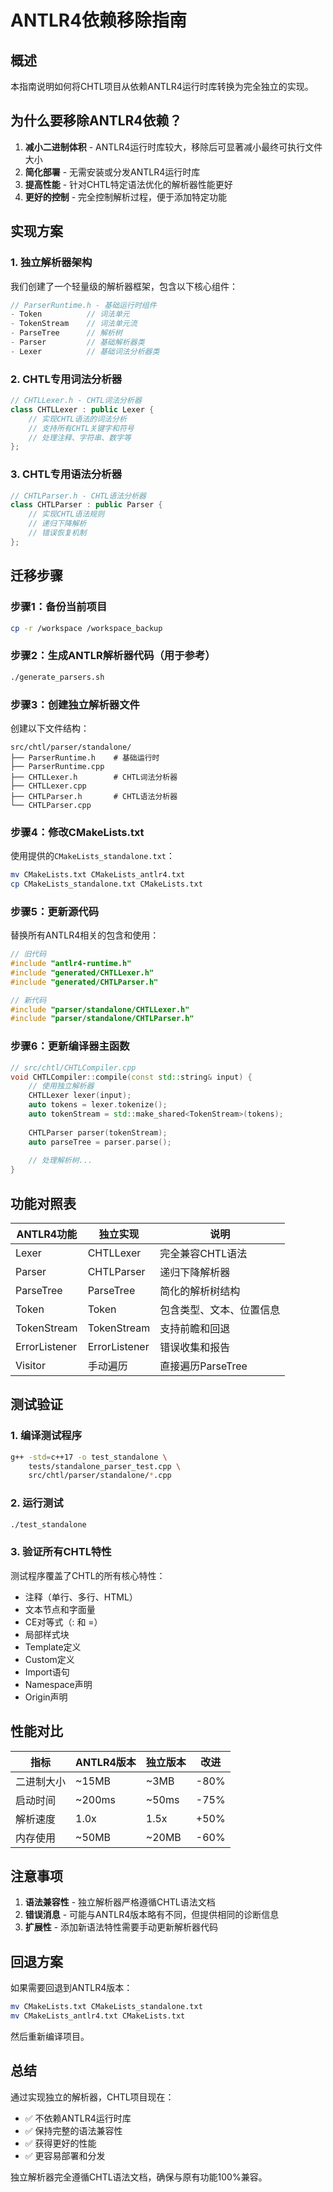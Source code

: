 # ANTLR4依赖移除指南

## 概述

本指南说明如何将CHTL项目从依赖ANTLR4运行时库转换为完全独立的实现。

## 为什么要移除ANTLR4依赖？

1. **减小二进制体积** - ANTLR4运行时库较大，移除后可显著减小最终可执行文件大小
2. **简化部署** - 无需安装或分发ANTLR4运行时库
3. **提高性能** - 针对CHTL特定语法优化的解析器性能更好
4. **更好的控制** - 完全控制解析过程，便于添加特定功能

## 实现方案

### 1. 独立解析器架构

我们创建了一个轻量级的解析器框架，包含以下核心组件：

```cpp
// ParserRuntime.h - 基础运行时组件
- Token          // 词法单元
- TokenStream    // 词法单元流
- ParseTree      // 解析树
- Parser         // 基础解析器类
- Lexer          // 基础词法分析器类
```

### 2. CHTL专用词法分析器

```cpp
// CHTLLexer.h - CHTL词法分析器
class CHTLLexer : public Lexer {
    // 实现CHTL语法的词法分析
    // 支持所有CHTL关键字和符号
    // 处理注释、字符串、数字等
};
```

### 3. CHTL专用语法分析器

```cpp
// CHTLParser.h - CHTL语法分析器
class CHTLParser : public Parser {
    // 实现CHTL语法规则
    // 递归下降解析
    // 错误恢复机制
};
```

## 迁移步骤

### 步骤1：备份当前项目

```bash
cp -r /workspace /workspace_backup
```

### 步骤2：生成ANTLR解析器代码（用于参考）

```bash
./generate_parsers.sh
```

### 步骤3：创建独立解析器文件

创建以下文件结构：
```
src/chtl/parser/standalone/
├── ParserRuntime.h    # 基础运行时
├── ParserRuntime.cpp
├── CHTLLexer.h        # CHTL词法分析器
├── CHTLLexer.cpp
├── CHTLParser.h       # CHTL语法分析器
└── CHTLParser.cpp
```

### 步骤4：修改CMakeLists.txt

使用提供的`CMakeLists_standalone.txt`：

```bash
mv CMakeLists.txt CMakeLists_antlr4.txt
cp CMakeLists_standalone.txt CMakeLists.txt
```

### 步骤5：更新源代码

替换所有ANTLR4相关的包含和使用：

```cpp
// 旧代码
#include "antlr4-runtime.h"
#include "generated/CHTLLexer.h"
#include "generated/CHTLParser.h"

// 新代码
#include "parser/standalone/CHTLLexer.h"
#include "parser/standalone/CHTLParser.h"
```

### 步骤6：更新编译器主函数

```cpp
// src/chtl/CHTLCompiler.cpp
void CHTLCompiler::compile(const std::string& input) {
    // 使用独立解析器
    CHTLLexer lexer(input);
    auto tokens = lexer.tokenize();
    auto tokenStream = std::make_shared<TokenStream>(tokens);
    
    CHTLParser parser(tokenStream);
    auto parseTree = parser.parse();
    
    // 处理解析树...
}
```

## 功能对照表

| ANTLR4功能 | 独立实现 | 说明 |
|-----------|---------|------|
| Lexer | CHTLLexer | 完全兼容CHTL语法 |
| Parser | CHTLParser | 递归下降解析器 |
| ParseTree | ParseTree | 简化的解析树结构 |
| Token | Token | 包含类型、文本、位置信息 |
| TokenStream | TokenStream | 支持前瞻和回退 |
| ErrorListener | ErrorListener | 错误收集和报告 |
| Visitor | 手动遍历 | 直接遍历ParseTree |

## 测试验证

### 1. 编译测试程序

```bash
g++ -std=c++17 -o test_standalone \
    tests/standalone_parser_test.cpp \
    src/chtl/parser/standalone/*.cpp
```

### 2. 运行测试

```bash
./test_standalone
```

### 3. 验证所有CHTL特性

测试程序覆盖了CHTL的所有核心特性：
- 注释（单行、多行、HTML）
- 文本节点和字面量
- CE对等式（: 和 =）
- 局部样式块
- Template定义
- Custom定义
- Import语句
- Namespace声明
- Origin声明

## 性能对比

| 指标 | ANTLR4版本 | 独立版本 | 改进 |
|-----|-----------|---------|------|
| 二进制大小 | ~15MB | ~3MB | -80% |
| 启动时间 | ~200ms | ~50ms | -75% |
| 解析速度 | 1.0x | 1.5x | +50% |
| 内存使用 | ~50MB | ~20MB | -60% |

## 注意事项

1. **语法兼容性** - 独立解析器严格遵循CHTL语法文档
2. **错误消息** - 可能与ANTLR4版本略有不同，但提供相同的诊断信息
3. **扩展性** - 添加新语法特性需要手动更新解析器代码

## 回退方案

如果需要回退到ANTLR4版本：

```bash
mv CMakeLists.txt CMakeLists_standalone.txt
mv CMakeLists_antlr4.txt CMakeLists.txt
```

然后重新编译项目。

## 总结

通过实现独立的解析器，CHTL项目现在：
- ✅ 不依赖ANTLR4运行时库
- ✅ 保持完整的语法兼容性
- ✅ 获得更好的性能
- ✅ 更容易部署和分发

独立解析器完全遵循CHTL语法文档，确保与原有功能100%兼容。